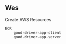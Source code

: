 ## Wes

Create AWS Resources 

    ECR
        good-driver-app-client
        good-driver-app-server

